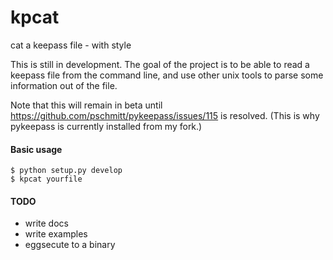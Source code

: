 kpcat
=====

cat a keepass file - with style

This is still in development. The goal of the project is to be able to read a keepass file from the command line,
and use other unix tools to parse some information out of the file.

Note that this will remain in beta until https://github.com/pschmitt/pykeepass/issues/115 is resolved. (This is why
pykeepass is currently installed from my fork.)


#### Basic usage
```
$ python setup.py develop
$ kpcat yourfile
```

#### TODO
- write docs
- write examples
- eggsecute to a binary
